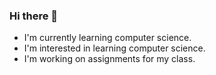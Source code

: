### Hi there 👋

- I'm currently learning computer science.
- I'm interested in learning computer science.
- I'm working on assignments for my class.
